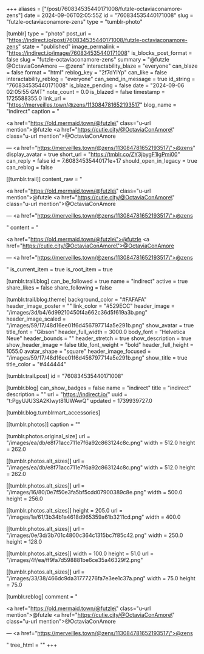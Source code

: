 +++
aliases = ["/post/760834535440171008/futzle-octaviaconamore-zens"]
date = 2024-09-06T02:05:55Z
id = "760834535440171008"
slug = "futzle-octaviaconamore-zens"
type = "tumblr-photo"

[tumblr]
type = "photo"
post_url = "https://indirect.io/post/760834535440171008/futzle-octaviaconamore-zens"
state = "published"
image_permalink = "https://indirect.io/image/760834535440171008"
is_blocks_post_format = false
slug = "futzle-octaviaconamore-zens"
summary = "@futzle @OctaviaConAmore — @zens"
interactability_blaze = "everyone"
can_blaze = false
format = "html"
reblog_key = "2f7dYlYp"
can_like = false
interactability_reblog = "everyone"
can_send_in_message = true
id_string = "760834535440171008"
is_blaze_pending = false
date = "2024-09-06 02:05:55 GMT"
note_count = 0.0
is_blazed = false
timestamp = 1725588355.0
link_url = "https://merveilles.town/@zens/113084781652193517"
blog_name = "indirect"
caption = "<p><a href=\"https://old.mermaid.town/@futzle\" class=\"u-url mention\">@<span>futzle</span></a> <a href=\"https://cutie.city/@OctaviaConAmore\" class=\"u-url mention\">@<span>OctaviaConAmore</span></a></p> — <a href=\"https://merveilles.town/@zens/113084781652193517\">@zens</a>"
display_avatar = true
short_url = "https://tmblr.co/ZY3jbygF1lgPmi00"
can_reply = false
id = 7.60834535440171e+17
should_open_in_legacy = true
can_reblog = false

[[tumblr.trail]]
content_raw = "<p><p><a href=\"https://old.mermaid.town/@futzle\" class=\"u-url mention\">@<span>futzle</span></a> <a href=\"https://cutie.city/@OctaviaConAmore\" class=\"u-url mention\">@<span>OctaviaConAmore</span></a></p> — <a href=\"https://merveilles.town/@zens/113084781652193517\">@zens</a></p>"
content = "<p><p><a href=\"https://old.mermaid.town/@futzle\">@futzle</a> <a href=\"https://cutie.city/@OctaviaConAmore\">@OctaviaConAmore</a></p> &mdash; <a href=\"https://merveilles.town/@zens/113084781652193517\">@zens</a></p>"
is_current_item = true
is_root_item = true

[tumblr.trail.blog]
can_be_followed = true
name = "indirect"
active = true
share_likes = false
share_following = false

[tumblr.trail.blog.theme]
background_color = "#FAFAFA"
header_image_poster = ""
link_color = "#529ECC"
header_image = "/images/3d/b4/6d99210450f4a662c36d5f619a3b.png"
header_image_scaled = "/images/59/17/48d16ee01f6d456797714a5e291b.png"
show_avatar = true
title_font = "Gibson"
header_full_width = 3000.0
body_font = "Helvetica Neue"
header_bounds = ""
header_stretch = true
show_description = true
show_header_image = false
title_font_weight = "bold"
header_full_height = 1055.0
avatar_shape = "square"
header_image_focused = "/images/59/17/48d16ee01f6d456797714a5e291b.png"
show_title = true
title_color = "#444444"

[tumblr.trail.post]
id = "760834535440171008"

[tumblr.blog]
can_show_badges = false
name = "indirect"
title = "indirect"
description = ""
url = "https://indirect.io/"
uuid = "t:PgyUJU3SA2Klwyt81UWAwQ"
updated = 1739939727.0

[tumblr.blog.tumblrmart_accessories]

[[tumblr.photos]]
caption = ""

[tumblr.photos.original_size]
url = "/images/ea/db/e8f71acc711e7f6a92c863124c8c.png"
width = 512.0
height = 262.0

[[tumblr.photos.alt_sizes]]
url = "/images/ea/db/e8f71acc711e7f6a92c863124c8c.png"
width = 512.0
height = 262.0

[[tumblr.photos.alt_sizes]]
url = "/images/16/80/0e7f50e3fa5bf5cdd07900389c8e.png"
width = 500.0
height = 256.0

[[tumblr.photos.alt_sizes]]
height = 205.0
url = "/images/1a/61/3b34b1a4618d965359a61b3211cd.png"
width = 400.0

[[tumblr.photos.alt_sizes]]
url = "/images/0e/3d/3b701c4800c364c1315bc7f85c42.png"
width = 250.0
height = 128.0

[[tumblr.photos.alt_sizes]]
width = 100.0
height = 51.0
url = "/images/4f/ea/ff9fa7d598881be6ce35a46329f2.png"

[[tumblr.photos.alt_sizes]]
url = "/images/33/38/466dc9da31777276fa7e3ee1c37a.png"
width = 75.0
height = 75.0

[tumblr.reblog]
comment = "<p><p><a href=\"https://old.mermaid.town/@futzle\" class=\"u-url mention\">@<span>futzle</span></a> <a href=\"https://cutie.city/@OctaviaConAmore\" class=\"u-url mention\">@<span>OctaviaConAmore</span></a></p> — <a href=\"https://merveilles.town/@zens/113084781652193517\">@zens</a></p>"
tree_html = ""
+++
